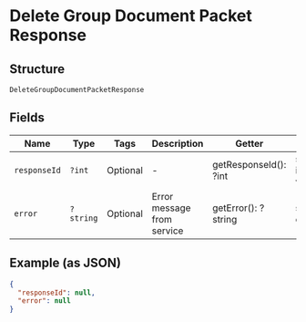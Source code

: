 
# Delete Group Document Packet Response

## Structure

`DeleteGroupDocumentPacketResponse`

## Fields

| Name | Type | Tags | Description | Getter | Setter |
|  --- | --- | --- | --- | --- | --- |
| `responseId` | `?int` | Optional | - | getResponseId(): ?int | setResponseId(?int responseId): void |
| `error` | `?string` | Optional | Error message from service | getError(): ?string | setError(?string error): void |

## Example (as JSON)

```json
{
  "responseId": null,
  "error": null
}
```

